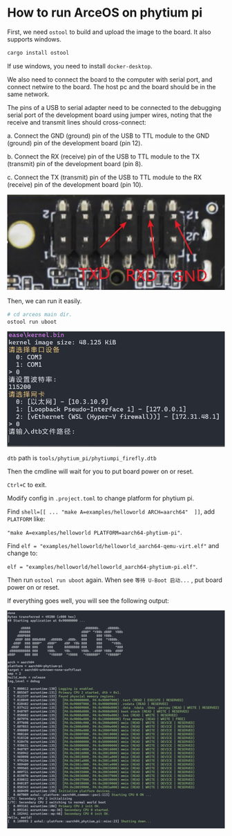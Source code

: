 # How to run ArceOS on phytium pi

First, we need `ostool` to build and upload the image to the board. It also supports windows.

```bash
cargo install ostool
```

If use windows, you need to install `docker-desktop`.

We also need to connect the board to the computer with serial port, and connect netwire to the board. The host pc and the board should be in the same network.

The pins of a USB to serial adapter need to be connected to the debugging serial port of the development board using jumper wires, noting that the receive and transmit lines should cross-connect:

a. Connect the GND (ground) pin of the USB to TTL module to the GND (ground) pin of the development board (pin 12).

b. Connect the RX (receive) pin of the USB to TTL module to the TX (transmit) pin of the development board (pin 8).

c. Connect the TX (transmit) pin of the USB to TTL module to the RX (receive) pin of the development board (pin 10).

![uart](./figures/phytium_uart.png)

Then, we can run it easily.

```bash
# cd arceos main dir.
ostool run uboot
```

![select](./figures/phytium_select_dtb.png)

`dtb` path is `tools/phytium_pi/phytiumpi_firefly.dtb`

Then the cmdline will wait for you to put board power on or reset.

`Ctrl+C` to exit.

Modify config in `.project.toml` to change platform for phytium pi.

Find `shell=[[ ... "make A=examples/helloworld ARCH=aarch64"  ]]`, add `PLATFORM` like:

 `"make A=examples/helloworld PLATFORM=aarch64-phytium-pi"`.

Find `elf = "examples/helloworld/helloworld_aarch64-qemu-virt.elf"` and change to:

`elf = "examples/helloworld/helloworld_aarch64-phytium-pi.elf"`.

Then run `ostool run uboot` again. When see `等待 U-Boot 启动...` , put board power on or reset.

If everything goes well, you will see the following output:

![output](./figures/phytium_ok.png)
